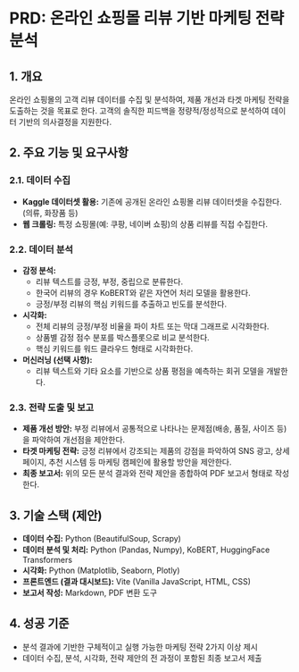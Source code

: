 
# PRD: 온라인 쇼핑몰 리뷰 기반 마케팅 전략 분석

## 1. 개요
온라인 쇼핑몰의 고객 리뷰 데이터를 수집 및 분석하여, 제품 개선과 타겟 마케팅 전략을 도출하는 것을 목표로 한다. 고객의 솔직한 피드백을 정량적/정성적으로 분석하여 데이터 기반의 의사결정을 지원한다.

## 2. 주요 기능 및 요구사항

### 2.1. 데이터 수집
- **Kaggle 데이터셋 활용:** 기존에 공개된 온라인 쇼핑몰 리뷰 데이터셋을 수집한다. (의류, 화장품 등)
- **웹 크롤링:** 특정 쇼핑몰(예: 쿠팡, 네이버 쇼핑)의 상품 리뷰를 직접 수집한다.

### 2.2. 데이터 분석
- **감정 분석:**
    - 리뷰 텍스트를 긍정, 부정, 중립으로 분류한다.
    - 한국어 리뷰의 경우 KoBERT와 같은 자연어 처리 모델을 활용한다.
    - 긍정/부정 리뷰의 핵심 키워드를 추출하고 빈도를 분석한다.
- **시각화:**
    - 전체 리뷰의 긍정/부정 비율을 파이 차트 또는 막대 그래프로 시각화한다.
    - 상품별 감정 점수 분포를 박스플롯으로 비교 분석한다.
    - 핵심 키워드를 워드 클라우드 형태로 시각화한다.
- **머신러닝 (선택 사항):**
    - 리뷰 텍스트와 기타 요소를 기반으로 상품 평점을 예측하는 회귀 모델을 개발한다.

### 2.3. 전략 도출 및 보고
- **제품 개선 방안:** 부정 리뷰에서 공통적으로 나타나는 문제점(배송, 품질, 사이즈 등)을 파악하여 개선점을 제안한다.
- **타겟 마케팅 전략:** 긍정 리뷰에서 강조되는 제품의 강점을 파악하여 SNS 광고, 상세 페이지, 추천 시스템 등 마케팅 캠페인에 활용할 방안을 제안한다.
- **최종 보고서:** 위의 모든 분석 결과와 전략 제안을 종합하여 PDF 보고서 형태로 작성한다.

## 3. 기술 스택 (제안)
- **데이터 수집:** Python (BeautifulSoup, Scrapy)
- **데이터 분석 및 처리:** Python (Pandas, Numpy), KoBERT, HuggingFace Transformers
- **시각화:** Python (Matplotlib, Seaborn, Plotly)
- **프론트엔드 (결과 대시보드):** Vite (Vanilla JavaScript, HTML, CSS)
- **보고서 작성:** Markdown, PDF 변환 도구

## 4. 성공 기준
- 분석 결과에 기반한 구체적이고 실행 가능한 마케팅 전략 2가지 이상 제시
- 데이터 수집, 분석, 시각화, 전략 제안의 전 과정이 포함된 최종 보고서 제출
